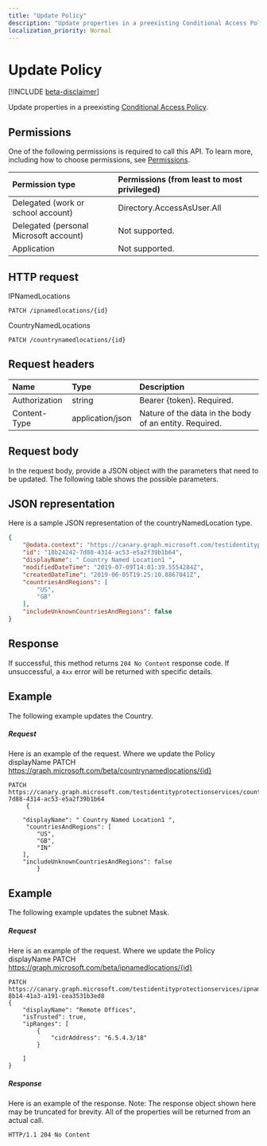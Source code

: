 ```yaml
---
title: "Update Policy"
description: "Update properties in a preexisting Conditional Access Policy."
localization_priority: Normal
---
```


# Update Policy

[!INCLUDE [beta-disclaimer](../../includes/beta-disclaimer.md)]

Update properties in a preexisting [Conditional Access Policy](../resources/ConditionalAccessPolicies.md).

## Permissions
One of the following permissions is required to call this API. To learn more, including how to choose permissions, see [Permissions](/graph/permissions-reference).

|Permission type      | Permissions (from least to most privileged)              |
|:--------------------|:---------------------------------------------------------|
|Delegated (work or school account) | Directory.AccessAsUser.All    |
|Delegated (personal Microsoft account) | Not supported.    |
|Application | Not supported. |

## HTTP request

IPNamedLocations
```http
PATCH /ipnamedlocations/{id}
```
CountryNamedLocations
```http
PATCH /countrynamedlocations/{id}
```

## Request headers
| Name       | Type | Description|
|:---------------|:--------|:----------|
| Authorization  | string  | Bearer {token}. Required. |
| Content-Type | application/json  | Nature of the data in the body of an entity. Required. |

## Request body
In the request body, provide a JSON object with the parameters that need to be updated. The following table shows the possible parameters.

## JSON representation
Here is a sample JSON representation of the countryNamedLocation  type.

```json
{
    "@odata.context": "https://canary.graph.microsoft.com/testidentityprotectionservices/$metadata#countryNamedLocations/$entity",
    "id": "18b24242-7d88-4314-ac53-e5a2f39b1b64",
    "displayName": " Country Named Location1 ",
    "modifiedDateTime": "2019-07-09T14:01:39.5554284Z",
    "createdDateTime": "2019-06-05T19:25:10.8867041Z",
    "countriesAndRegions": [
        "US",
        "GB"
    ],
    "includeUnknownCountriesAndRegions": false
}
```

## Response

If successful, this method returns `204 No Content` response code. If unsuccessful, a `4xx` error will be returned with specific details.

## Example
The following example updates the Country.

##### Request
Here is an example of the request. Where we update the Policy displayName
PATCH https://graph.microsoft.com/beta/countrynamedlocations/{id}

```http
PATCH https://canary.graph.microsoft.com/testidentityprotectionservices/countrynamedlocations/18b24242-7d88-4314-ac53-e5a2f39b1b64
     {
 
    "displayName": " Country Named Location1 ",
     "countriesAndRegions": [
        "US",
        "GB",
        "IN"
    ],
    "includeUnknownCountriesAndRegions": false
        }

```


## Example
The following example updates the subnet Mask.

##### Request
Here is an example of the request. Where we update the Policy displayName
PATCH https://graph.microsoft.com/beta/ipnamedlocations/{id}

```http
PATCH https://canary.graph.microsoft.com/testidentityprotectionservices/ipnamedlocations/09a6271a-8b14-41a3-a191-cea3531b3ed8
{
    "displayName": "Remote Offices",
    "isTrusted": true,
    "ipRanges": [
        {
            "cidrAddress": "6.5.4.3/18"
        }

    ]
}
```


##### Response
Here is an example of the response. Note: The response object shown here may be truncated for brevity. All of the properties will be returned from an actual call.

```http
HTTP/1.1 204 No Content
```
